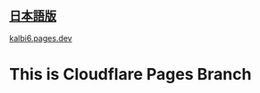## [日本語版](README-ja.md)

[kalbi6.pages.dev](https://kalbi6.pages.dev)

# This is Cloudflare Pages Branch